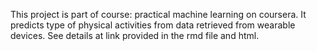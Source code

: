 This project is part of course: practical machine learning on coursera. It predicts type of physical activities from data retrieved from wearable devices. 
See details at link provided in the rmd file and html. 